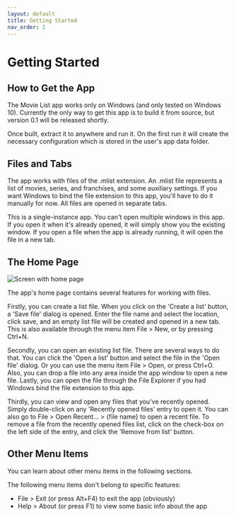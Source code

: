 ```yaml
---
layout: default
title: Getting Started
nav_order: 2
---
```


# Getting Started

## How to Get the App

The Movie List app works only on Windows (and only tested on Windows 10). Currently the only way to get this app is to
build it from source, but version 0.1 will be released shortly.

Once built, extract it to anywhere and run it. On the first run it will create the necessary configuration which is
stored in the user's app data folder.

## Files and Tabs

The app works with files of the .mlist extension. An .mlist file represents a list of movies, series, and franchises,
and some auxiliary settings. If you want Windows to bind the file extension to this app, you'll have to do it manually
for now. All files are opened in separate tabs.

This is a single-instance app. You can't open multiple windows in this app. If you open it when it's already opened, it
will simply show you the existing window. If you open a file when the app is already running, it will open the file in
a new tab.

## The Home Page

![Screen with home page](/assets/images/screen-home-page.png)

The app's home page contains several features for working with files.

Firstly, you can create a list file. When you click on the 'Create a list' button, a 'Save file' dialog is opened.
Enter the file name and select the location, click save, and an empty list file will be created and opened in a new
tab. This is also available through the menu item File > New, or by pressing Ctrl+N.

Secondly, you can open an existing list file. There are several ways to do that. You can click the 'Open a list' button
and select the file in the 'Open file' dialog. Or you can use the menu item File > Open, or press Ctrl+O. Also, you can
drop a file into any area inside the app window to open a new file. Lastly, you can open the file through the File
Explorer if you had Windows bind the file extension to this app.

Thirdly, you can view and open any files that you've recently opened. Simply double-click on any 'Recently opened files'
entry to open it. You can also go to File > Open Recent... > {file name} to open a recent file. To remove a file from
the recently opened files list, click on the check-box on the left side of the entry, and click the 'Remove from list'
button.

## Other Menu Items

You can learn about other menu items in the following sections.

The following menu items don't belong to specific features:

- File > Exit (or press Alt+F4) to exit the app (obviously)
- Help > About (or press F1) to view some basic info about the app
